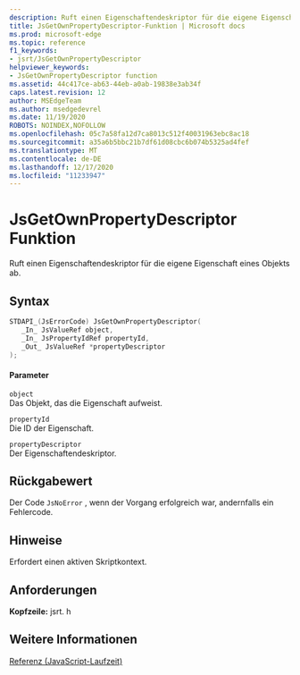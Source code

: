 ```yaml
---
description: Ruft einen Eigenschaftendeskriptor für die eigene Eigenschaft eines Objekts ab.
title: JsGetOwnPropertyDescriptor-Funktion | Microsoft docs
ms.prod: microsoft-edge
ms.topic: reference
f1_keywords:
- jsrt/JsGetOwnPropertyDescriptor
helpviewer_keywords:
- JsGetOwnPropertyDescriptor function
ms.assetid: 44c417ce-ab63-44eb-a0ab-19838e3ab34f
caps.latest.revision: 12
author: MSEdgeTeam
ms.author: msedgedevrel
ms.date: 11/19/2020
ROBOTS: NOINDEX,NOFOLLOW
ms.openlocfilehash: 05c7a58fa12d7ca8013c512f40031963ebc8ac18
ms.sourcegitcommit: a35a6b5bbc21b7df61d08cbc6b074b5325ad4fef
ms.translationtype: MT
ms.contentlocale: de-DE
ms.lasthandoff: 12/17/2020
ms.locfileid: "11233947"
---
```

# JsGetOwnPropertyDescriptor Funktion

Ruft einen Eigenschaftendeskriptor für die eigene Eigenschaft eines Objekts ab.  
  
## Syntax  
  
```cpp  
STDAPI_(JsErrorCode) JsGetOwnPropertyDescriptor(  
   _In_ JsValueRef object,  
   _In_ JsPropertyIdRef propertyId,  
   _Out_ JsValueRef *propertyDescriptor  
);  
```  
  
#### Parameter  
 `object`  
 Das Objekt, das die Eigenschaft aufweist.  
  
 `propertyId`  
 Die ID der Eigenschaft.  
  
 `propertyDescriptor`  
 Der Eigenschaftendeskriptor.  
  
## Rückgabewert  
 Der Code `JsNoError` , wenn der Vorgang erfolgreich war, andernfalls ein Fehlercode.  
  
## Hinweise  
 Erfordert einen aktiven Skriptkontext.  
  
## Anforderungen  
 **Kopfzeile:** jsrt. h  
  
## Weitere Informationen  
 [Referenz (JavaScript-Laufzeit)](../chakra-hosting/reference-javascript-runtime.md)
